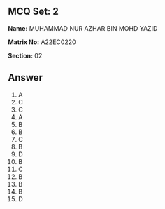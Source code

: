 ## MCQ Set: 2

**Name:** MUHAMMAD NUR AZHAR BIN MOHD YAZID

**Matrix No:** A22EC0220

**Section:** 02

## Answer 
1. A
2. C
3. C
4. A
5. B
6. B
7. C
8. B
9. D
10. B
11. C
12. B
13. B
14. B
15. D

